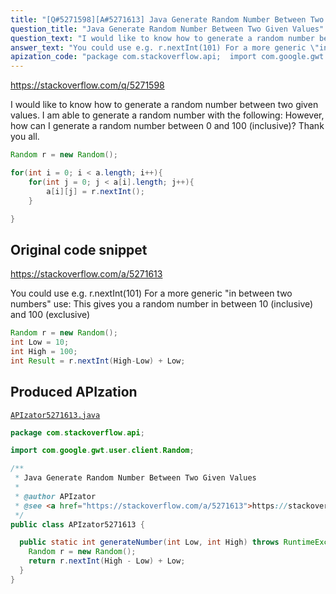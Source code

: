 ```yaml
---
title: "[Q#5271598][A#5271613] Java Generate Random Number Between Two Given Values"
question_title: "Java Generate Random Number Between Two Given Values"
question_text: "I would like to know how to generate a random number between two given values. I am able to generate a random number with the following: However, how can I generate a random number between 0 and 100 (inclusive)? Thank you all."
answer_text: "You could use e.g. r.nextInt(101) For a more generic \"in between two numbers\" use: This gives you a random number in between 10 (inclusive) and 100 (exclusive)"
apization_code: "package com.stackoverflow.api;  import com.google.gwt.user.client.Random;  /**  * Java Generate Random Number Between Two Given Values  *  * @author APIzator  * @see <a href=\"https://stackoverflow.com/a/5271613\">https://stackoverflow.com/a/5271613</a>  */ public class APIzator5271613 {    public static int generateNumber(int Low, int High) throws RuntimeException {     Random r = new Random();     return r.nextInt(High - Low) + Low;   } }"
---
```


https://stackoverflow.com/q/5271598

I would like to know how to generate a random number between two given values.
I am able to generate a random number with the following:
However, how can I generate a random number between 0 and 100 (inclusive)?
Thank you all.


```java
Random r = new Random();

for(int i = 0; i < a.length; i++){
    for(int j = 0; j < a[i].length; j++){
        a[i][j] = r.nextInt();
    }

}
```


## Original code snippet

https://stackoverflow.com/a/5271613

You could use e.g. r.nextInt(101)
For a more generic &quot;in between two numbers&quot; use:
This gives you a random number in between 10 (inclusive) and 100 (exclusive)

```java
Random r = new Random();
int Low = 10;
int High = 100;
int Result = r.nextInt(High-Low) + Low;
```

## Produced APIzation

[`APIzator5271613.java`](https://github.com/pasqualesalza/apization-temp-data/raw/master/apizations/java/APIzator5271613.java)

```java
package com.stackoverflow.api;

import com.google.gwt.user.client.Random;

/**
 * Java Generate Random Number Between Two Given Values
 *
 * @author APIzator
 * @see <a href="https://stackoverflow.com/a/5271613">https://stackoverflow.com/a/5271613</a>
 */
public class APIzator5271613 {

  public static int generateNumber(int Low, int High) throws RuntimeException {
    Random r = new Random();
    return r.nextInt(High - Low) + Low;
  }
}

```